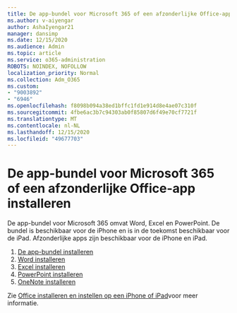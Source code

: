 ```yaml
---
title: De app-bundel voor Microsoft 365 of een afzonderlijke Office-app installeren
ms.author: v-aiyengar
author: AshaIyengar21
manager: dansimp
ms.date: 12/15/2020
ms.audience: Admin
ms.topic: article
ms.service: o365-administration
ROBOTS: NOINDEX, NOFOLLOW
localization_priority: Normal
ms.collection: Adm_O365
ms.custom:
- "9003892"
- "6946"
ms.openlocfilehash: f8098b094a38ed1bffc1fd1e914d8e4ae07c310f
ms.sourcegitcommit: 4fbe6ac3b7c94303ab0f85807d6f49e70cf7721f
ms.translationtype: MT
ms.contentlocale: nl-NL
ms.lasthandoff: 12/15/2020
ms.locfileid: "49677703"
---
```

# <a name="install-the-microsoft-365-app-bundle-or-an-individual-office-app"></a>De app-bundel voor Microsoft 365 of een afzonderlijke Office-app installeren

De app-bundel voor Microsoft 365 omvat Word, Excel en PowerPoint. De bundel is beschikbaar voor de iPhone en is in de toekomst beschikbaar voor de iPad. Afzonderlijke apps zijn beschikbaar voor de iPhone en iPad.

1. [De app-bundel installeren](https://go.microsoft.com/fwlink/?linkid=2136762)
1. [Word installeren](https://go.microsoft.com/fwlink/?linkid=2136974)
1. [Excel installeren](https://go.microsoft.com/fwlink/?linkid=2136975)
1. [PowerPoint installeren](https://go.microsoft.com/fwlink/?linkid=2136882)
1. [OneNote installeren](https://go.microsoft.com/fwlink/?linkid=2136883)

Zie [Office installeren en instellen op een iPhone of iPad](https://go.microsoft.com/fwlink/?linkid=2135560)voor meer informatie.
